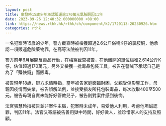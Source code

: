 ```yaml
---
layout: post
title: 案發時15歲少年承認販運逾170萬元氯胺酮囚11年
date: 2023-09-26 12:40:32.000000000 +08:00
link: https://news.rthk.hk/rthk/ch/component/k2/1720113-20230926.htm
categories: rthk
---
```


一名犯案時15歲的少年，警方截查時被檢獲超過2.6公斤俗稱K仔的氯胺酮，他承認一項販運危險藥物罪，在高等法院被判囚11年。

警方前年6月展開反毒品行動，在梅窩截查被告，在他離開的單位檢獲2.614公斤K仔，估值超過170萬元，另外又檢獲一批毒品包裝工具。被告在警誡下承認自己是為了「賺快錢」而販毒。

被告現年18歲，辯方求情時指，當年被告家庭面臨財困，父親受傷影響工作，母親因疫情而失業，被告誤解法例，並接受損友所托包裝毒品，每次收取400至500元。被告母親自責未能好好管教兒子，被告則對案件感到後悔。

法官張慧玲指被告並非案件主腦，犯案時未成年，易受他人利用，考慮他坦誠認罪，判囚11年。法官又寄語被告善用獄中時間，好好做人，並珍惜家人的支持及照顧。
